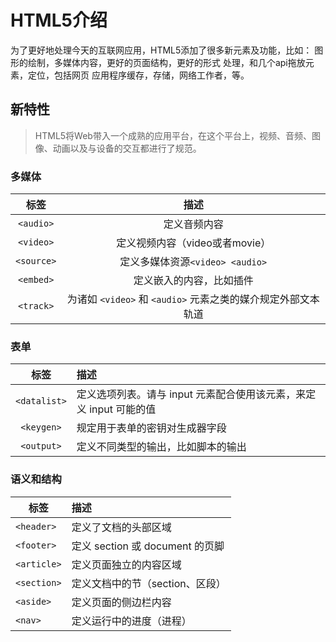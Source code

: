 # HTML5介绍

为了更好地处理今天的互联网应用，HTML5添加了很多新元素及功能，比如： 图形的绘制，多媒体内容，更好的页面结构，更好的形式 处理，和几个api拖放元素，定位，包括网页 应用程序缓存，存储，网络工作者，等。

## 新特性

> HTML5将Web带入一个成熟的应用平台，在这个平台上，视频、音频、图像、动画以及与设备的交互都进行了规范。

### 多媒体

|    标签    |                             描述                             |
| :--------: | :----------------------------------------------------------: |
| `<audio>`  |                         定义音频内容                         |
| `<video>`  |                定义视频内容（video或者movie）                |
| `<source>` |               定义多媒体资源`<video> <audio>`                |
| `<embed>`  |                   定义嵌入的内容，比如插件                   |
| `<track>`  | 为诸如 `<video>` 和 `<audio>` 元素之类的媒介规定外部文本轨道 |

### 表单

|     标签     | 描述                                                         |
| :----------: | :----------------------------------------------------------- |
| `<datalist>` | 定义选项列表。请与 input 元素配合使用该元素，来定义 input 可能的值 |
|  `<keygen>`  | 规定用于表单的密钥对生成器字段                               |
|  `<output>`  | 定义不同类型的输出，比如脚本的输出                           |

### 语义和结构

| 标签        | 描述                            |
| ----------- | :------------------------------ |
| `<header>`  | 定义了文档的头部区域            |
| `<footer>`  | 定义 section 或 document 的页脚 |
| `<article>` | 定义页面独立的内容区域          |
| `<section>` | 定义文档中的节（section、区段） |
| `<aside>`   | 定义页面的侧边栏内容            |
| `<nav>`     | 定义运行中的进度（进程）        |

